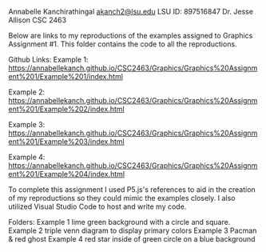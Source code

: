 Annabelle Kanchirathingal
akanch2@lsu.edu
LSU ID: 897516847
Dr. Jesse Allison
CSC 2463 

Below are links to my reproductions of the examples assigned to Graphics Assignment #1. This folder contains the code to all the reproductions.

Github Links:
Example 1: https://annabellekanch.github.io/CSC2463/Graphics/Graphics%20Assignment%201/Example%201/index.html 

Example 2: https://annabellekanch.github.io/CSC2463/Graphics/Graphics%20Assignment%201/Example%202/index.html 

Example 3: https://annabellekanch.github.io/CSC2463/Graphics/Graphics%20Assignment%201/Example%203/index.html

Example 4: https://annabellekanch.github.io/CSC2463/Graphics/Graphics%20Assignment%201/Example%204/index.html

To complete this assignment I used P5.js's references to aid in the creation of my reproductions 
so they could mimic the examples closely. I also utilized Visual Studio Code to host and write my code. 

Folders:
Example 1
    lime green background with a circle and square.
Example 2
    triple venn diagram to display primary colors
Example 3
    Pacman & red ghost 
Example 4
    red star inside of green circle on a blue background
